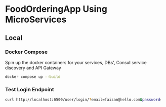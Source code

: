 # FoodOrderingApp Using MicroServices

## Local

### Docker Compose

Spin up the docker containers for your services, DBs', Consul service discovery and API Gateway
```bash
docker compose up --build
```

### Test Login Endpoint
```bash
curl http://localhost:6500/user/login/?email=faizan@hello.com&password=klfdmns
```